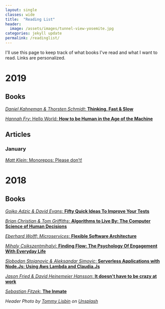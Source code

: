 ```yaml
---
layout: single
classes: wide
title:  "Reading List"
header:
  image: /assets/images/tunnel-view-yosemite.jpg
categories: jekyll update
permalink: /readinglist/
---
```


I'll use this page to keep track of what books I've read and what I want to read. Links are personalized.

# 2019

## Books

[_Daniel Kahneman & Thorsten Schmidt_: __Thinking, Fast & Slow__](https://amzn.to/2Rs4t1m)

[_Hannah Fry_: Hello World: __How to be Human in the Age of the Machine__](https://amzn.to/2R5RIKn)

## Articles

### January

[_Matt Klein_: Monorepos: Please don’t!](https://medium.com/@mattklein123/monorepos-please-dont-e9a279be011b)


# 2018

## Books

[_Gojko Adzic & David Evans_: __Fifty Quick Ideas To Improve Your Tests__](https://amzn.to/2QlfJYO)

[_Brian Christian & Tom Griffiths_: __Algorithms to Live By: The Computer Science of Human Decisions__](https://amzn.to/2RbnWnK)

[_Eberhard Wolff: Microservices_: __Flexible Software Architecture__](https://amzn.to/2R5syvq)

[_Mihaly Csikszentmihalyi_: __Finding Flow: The Psychology Of Engagement With Everyday Life__](https://amzn.to/2RB9lBr)

[_Slobodan Stojanovic & Aleksandar Simovic_: __Serverless Applications with Node.Js: Using Aws Lambda and Claudia.Js__](https://amzn.to/2CMVShs)

[_Jason Fried & David Heinemeier Hansson_: __It doesn't have to be crazy at work__](https://amzn.to/2R9a79h)

[_Sebastian Fitzek_: __The Inmate__](https://amzn.to/2Rbok5G)


_Header Photo by [Tommy Lisbin][tommy-lisbin] on [Unsplash](https://unsplash.com/)_

[tommy-lisbin]: https://unsplash.com/photos/Yyo9XS2mkSQ?utm_source=unsplash&utm_medium=referral&utm_content=creditCopyText